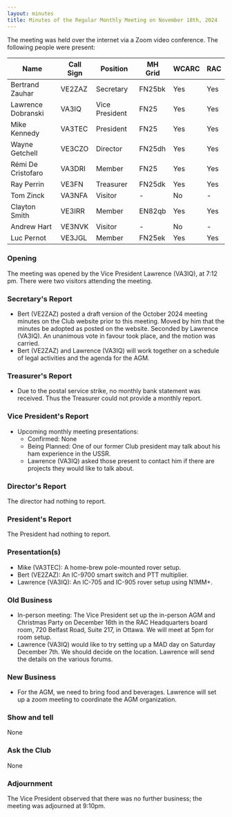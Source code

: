 ```yaml
---
layout: minutes
title: Minutes of the Regular Monthly Meeting on November 18th, 2024
---
```

The meeting was held over the internet via a Zoom video conference.
The following people were present:

| Name               | Call Sign | Position       | MH Grid | WCARC | RAC |
| ------------------ | --------- | -------------- | ------- | ----- | --- |
| Bertrand Zauhar    | VE2ZAZ    | Secretary      | FN25bk  | Yes   | Yes |
| Lawrence Dobranski | VA3IQ     | Vice President | FN25    | Yes   | Yes |
| Mike Kennedy       | VA3TEC    | President      | FN25    | Yes   | Yes |
| Wayne Getchell     | VE3CZO    | Director       | FN25dh  | Yes   | Yes |
| Rémi De Cristofaro | VA3DRI    | Member         | FN25    | Yes   | Yes |
| Ray Perrin         | VE3FN     | Treasurer      | FN25dk  | Yes   | Yes |
| Tom Zinck          | VA3NFA    | Visitor        |   -     | No    |  -  |
| Clayton Smith      | VE3IRR    | Member         | EN82qb  | Yes   | Yes |
| Andrew Hart        | VE3NVK    | Visitor        |   -     | No    |  -  |
| Luc Pernot         | VE3JGL    | Member         | FN25ek  | Yes   | Yes |

### Opening

The meeting was opened by the Vice President Lawrence (VA3IQ), at 7:12 pm.
There were two visitors attending the meeting.

### Secretary's Report

- Bert (VE2ZAZ) posted a draft version of the October 2024 meeting minutes on the Club website prior to this meeting. Moved by him that the minutes be adopted as posted on the website. Seconded by Lawrence (VA3IQ). An unanimous vote in favour took place, and the motion was carried.
- Bert (VE2ZAZ) and Lawrence (VA3IQ) will work together on a schedule of legal activities and the agenda for the AGM.

### Treasurer's Report

- Due to the postal service strike, no monthly bank statement was received. Thus the Treasurer could not provide a monthly report.

### Vice President's Report

- Upcoming monthly meeting presentations:
   - Confirmed: None
   - Being Planned: One of our former Club president may talk about his ham experience in the USSR.
   - Lawrence (VA3IQ) asked those present to contact him if there are projects they would like to talk about.

### Director's Report

The director had nothing to report.

### President's Report

The President had nothing to report.

### Presentation(s)

- Mike (VA3TEC): A home-brew pole-mounted rover setup.
- Bert (VE2ZAZ): An IC-9700 smart switch and PTT multiplier.
- Lawrence (VA3IQ): An IC-705 and IC-905 rover setup using N1MM+.

### Old Business

- In-person meeting: The Vice President set up the in-person AGM and Christmas Party on December 16th in the RAC Headquarters board room, 720 Belfast Road, Suite 217, in Ottawa. We will meet at 5pm for room setup.
- Lawrence (VA3IQ) would like to try setting up a MAD day on Saturday December 7th. We should decide on the location. Lawrence will send the details on the various forums.

### New Business

- For the AGM, we need to bring food and beverages. Lawrence will set up a zoom meeting to coordinate the AGM organization.

### Show and tell

None

### Ask the Club

None

### Adjournment

The Vice President observed that there was no further business; the meeting was adjourned at 9:10pm.
